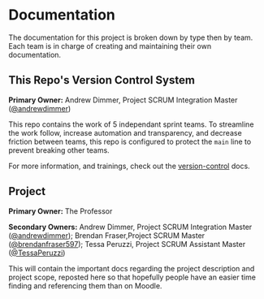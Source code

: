 # Documentation

The documentation for this project is broken down by type then by team. Each team is in charge of creating and maintaining their own documentation.

## This Repo's Version Control System

**Primary Owner:** Andrew Dimmer, Project SCRUM Integration Master ([@andrewdimmer](https://github.com/andrewdimmer/))

This repo contains the work of 5 independant sprint teams. To streamline the work follow, increase automation and transparency, and decrease friction between teams, this repo is configured to protect the `main` line to prevent breaking other teams.

For more information, and trainings, check out the [version-control](version-control/) docs.

## Project

**Primary Owner:** The Professor

**Secondary Owners:** Andrew Dimmer, Project SCRUM Integration Master ([@andrewdimmer](https://github.com/andrewdimmer/)); Brendan Fraser,Project SCRUM Master ([@brendanfraser597](https://github.com/brendanfraser597/)); Tessa Peruzzi, Project SCRUM Assistant Master ([@TessaPeruzzi](https://github.com/TessaPeruzzi/))

This will contain the important docs regarding the project description and project scope, reposted here so that hopefully people have an easier time finding and referencing them than on Moodle.
